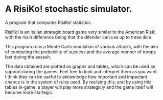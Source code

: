 # A RisiKo! stochastic simulator.

A program that computes RisiKo! statistics.

RisiKo! is an italian strategic board game very similar to the American
Risk!, with the main difference being that the difender can use up to
three dice.

This program runs a Monte Carlo simulation of various attacks, with the 
aim of computing the probability of success and the average number of
troops lost during the assault.

The data obtained are plotted on graphs and tables, which can be used
as support during the games. Feel free to look and interpret them as you
want. I think they can be useful to aknowledge how important and
impactant chance is in the system of rules used. By realizing this, and
by using this tables in-game, a player will play more strategicly and
the game itself will become more startegic.
